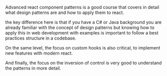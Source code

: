 Advanced react component patterns is a good course that covers in detail what design patterns are and how to apply them to react.

the key difference here is that if you have a C# or Java background you are already familiar with the concept of design patterns but knowing how to apply this in web development with examples is important to follow a best practices structure in a codebase.

On the same level, the focus on custom hooks is also critical, to implement new features with modern react.

And finally, the focus on the inversion of control is very good to understand the patterns in more detail.
